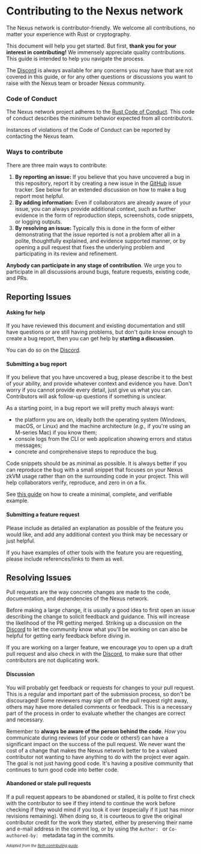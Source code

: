 # Contributing to the Nexus network

The Nexus network is contributor-friendly. 
We welcome all contributions, no matter your experience with Rust or cryptography.

This document will help you get started. But first, **thank you for your interest in contributing!** We immensely appreciate quality contributions. This guide is intended to help you navigate the process.

The [Discord][discord] is always available for any concerns you may have that are not covered in this guide, or for any other questions or discussions you want to raise with the Nexus team or broader Nexus community.

### Code of Conduct

The Nexus network project adheres to the [Rust Code of Conduct][rust-coc]. This code of conduct describes the _minimum_ behavior
expected from all contributors.

Instances of violations of the Code of Conduct can be reported by contacting the Nexus team.

### Ways to contribute

There are three main ways to contribute:

1. **By reporting an issue:** If you believe that you have uncovered a bug in this repository, report it by creating a new issue in the [GitHub][gh] issue tracker. See below for an extended discussion on how to make a bug report most helpful.
2. **By adding information:** Even if collaborators are already aware of your issue, you can always provide additional context, such as further evidence in the form of reproduction steps, screenshots, code snippets, or logging outputs.
3. **By resolving an issue:** Typically this is done in the form of either demonstrating that the issue reported is not a problem after all in a polite, thoughtfully explained, and evidence supported manner, or by opening a pull request that fixes the underlying problem and participating in its review and refinement.

**Anybody can participate in any stage of contribution**. We urge you to participate in all discussions around bugs, feature requests, existing code, and PRs.

## Reporting Issues 

#### Asking for help

If you have reviewed this document and existing documentation and still have questions or are still having problems, but don't quite know enough to create a bug report, then 
you can get help by **starting a discussion**. 

You can do so on the [Discord][discord].

#### Submitting a bug report

If you believe that you have uncovered a bug, please describe it to the best of your ability, and provide whatever context and evidence you have. Don't worry if you cannot provide every detail, just give us what you can. Contributors will ask follow-up questions if something is unclear.

As a starting point, in a bug report we will pretty much always want:

- the platform you are on, ideally both the operating system (Windows, macOS, or Linux) and the machine architecture (_e.g.,_ if you're using an M-series Mac) if you know them;
- console logs from the CLI or web application showing errors and status messages;
- concrete and comprehensive steps to reproduce the bug.

Code snippets should be as minimal as possible. It is always better if you can reproduce the bug with a small snippet that focuses on your Nexus zkVM usage rather than on the surrounding code in your project. This will help collaborators verify, reproduce, and zero in on a fix.

See [this guide][mcve] on how to create a minimal, complete, and verifiable example.

#### Submitting a feature request

Please include as detailed an explanation as possible of the feature you would like, and add any additional context you think may be necessary or just helpful.

If you have examples of other tools with the feature you are requesting, please include references/links to them as well.

## Resolving Issues

Pull requests are the way concrete changes are made to the code, documentation, and dependencies of the Nexus network.

Before making a large change, it is usually a good idea to first open an issue describing the change to solicit feedback and guidance. 
This will increase the likelihood of the PR getting merged. Striking up a discussion on the [Discord][discord] to let the community know
what you'll be working on can also be helpful for getting early feedback before diving in.

If you are working on a larger feature, we encourage you to open up a draft pull request and also check in with the [Discord][discord], to make sure that other
contributors are not duplicating work.

#### Discussion

You will probably get feedback or requests for changes to your pull request. 
This is a regular and important part of the submission process, so don't be discouraged! Some reviewers may sign off on the pull
request right away, others may have more detailed comments or feedback. This is a necessary part of the process in order
to evaluate whether the changes are correct and necessary.

Remember to **always be aware of the person behind the code**. _How_ you communicate during reviews (of your code or others!) can have a significant impact on the success
of the pull request. We never want the cost of a change that makes the Nexus network better to be a valued contributor not
wanting to have anything to do with the project ever again. The goal is not just having good code. It's having a positive community that continues to turn good code into better code.

#### Abandoned or stale pull requests

If a pull request appears to be abandoned or stalled, it is polite to first check with the contributor to see if they
intend to continue the work before checking if they would mind if you took it over (especially if it just has minor revisions
remaining). When doing so, it is courteous to give the original contributor credit for the work they started, either by
preserving their name and e-mail address in the commit log, or by using the `Author: ` or `Co-authored-by: ` metadata
tag in the commits.

<sub><sup>_Adapted from the [Reth contributing guide][reth-contributing]_.</sub></sup>

[rust-coc]: https://github.com/rust-lang/rust/blob/master/CODE_OF_CONDUCT.md

[gh]: https://github.com/nexus-xyz/network-api

[discord]: https://discord.com/invite/nexus-xyz

[mcve]: https://stackoverflow.com/help/mcve

[reth-contributing]: https://github.com/paradigmxyz/reth/blob/main/CONTRIBUTING.md
